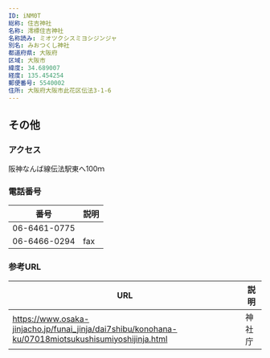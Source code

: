 ```yaml
---
ID: iNM0T
総称: 住吉神社
名称: 澪標住吉神社
名称読み: ミオツクシスミヨシジンジャ
別名: みおつくし神社
都道府県: 大阪府
区域: 大阪市
緯度: 34.689007
経度: 135.454254
郵便番号: 5540002
住所: 大阪府大阪市此花区伝法3-1-6
---
```


## その他

### アクセス

阪神なんば線伝法駅東へ100ｍ

### 電話番号

| 番号         | 説明 |
| ------------ | ---- |
| 06-6461-0775 |      |
| 06-6466-0294 | fax  |

### 参考URL

| URL                                                                                                 | 説明   |
| --------------------------------------------------------------------------------------------------- | ------ |
| https://www.osaka-jinjacho.jp/funai_jinja/dai7shibu/konohana-ku/07018miotsukushisumiyoshijinja.html | 神社庁 |
